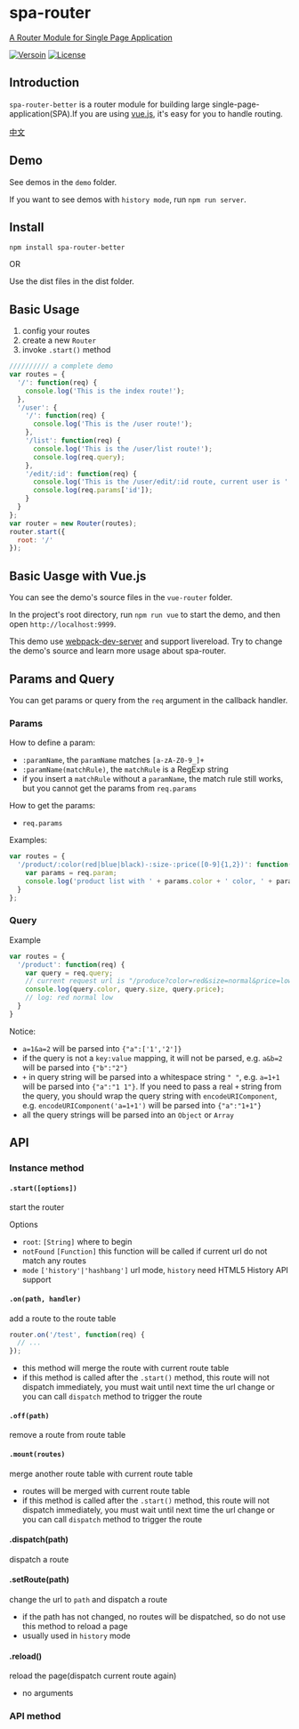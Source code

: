# spa-router

[A Router Module for Single Page Application](http://zcoding.github.io/spa-router)

[![Versoin](https://img.shields.io/npm/v/spa-router-better.svg?style=flat-square "Version")](https://www.npmjs.com/package/spa-router-better)
[![License](https://img.shields.io/npm/l/spa-router-better.svg?style=flat-square "License")](./LICENSE)

## Introduction

`spa-router-better` is a router module for building large single-page-application(SPA).If you are using [vue.js](https://github.com/yyx990803/vue), it's easy for you to handle routing.

[中文](./README.zh-CN.md)

## Demo

See demos in the `demo` folder.

If you want to see demos with `history mode`, run `npm run server`.

## Install

`npm install spa-router-better`

OR

Use the dist files in the dist folder.

## Basic Usage

1. config your routes
2. create a new `Router`
3. invoke `.start()` method

```javascript
////////// a complete demo
var routes = {
  '/': function(req) {
    console.log('This is the index route!');
  },
  '/user': {
    '/': function(req) {
      console.log('This is the /user route!');
    },
    '/list': function(req) {
      console.log('This is the /user/list route!');
      console.log(req.query);
    },
    '/edit/:id': function(req) {
      console.log('This is the /user/edit/:id route, current user is ' + req.params.id);
      console.log(req.params['id']);
    }
  }
};
var router = new Router(routes);
router.start({
  root: '/'
});
```

## Basic Uasge with Vue.js

You can see the demo's source files in the `vue-router` folder.

In the project's root directory, run `npm run vue` to start the demo, and then open `http://localhost:9999`.

This demo use [webpack-dev-server](https://github.com/webpack/webpack-dev-server) and support livereload. Try to change the demo's source and learn more usage about spa-router.

## Params and Query

You can get params or query from the `req` argument in the callback handler.

### Params

How to define a param:
+ `:paramName`, the `paramName` matches `[a-zA-Z0-9_]+`
+ `:paramName(matchRule)`, the `matchRule` is a RegExp string
+ if you insert a `matchRule` without a `paramName`, the match rule still works, but you cannot get the params from `req.params`

How to get the params:
+ `req.params`

Examples:

```javascript
var routes = {
  '/product/:color(red|blue|black)-:size-:price([0-9]{1,2})': function(req) {
    var params = req.param;
    console.log('product list with ' + params.color + ' color, ' + params.size + ' size and ' + params.price + ' price');
  }
};
```

### Query

Example

```javascript
var routes = {
  '/product': function(req) {
    var query = req.query;
    // current request url is "/produce?color=red&size=normal&price=low"
    console.log(query.color, query.size, query.price);
    // log: red normal low
  }
}
```

Notice:
+ `a=1&a=2` will be parsed into `{"a":['1','2']}`
+ if the query is not a `key:value` mapping, it will not be parsed, e.g. `a&b=2` will be parsed into `{"b":"2"}`
+ `+` in query string will be parsed into a whitespace string `" "`, e.g. `a=1+1` will be parsed into `{"a":"1 1"}`. If you need to pass a real `+` string from the query, you should wrap the query string with `encodeURIComponent`, e.g. `encodeURIComponent('a=1+1')` will be parsed into `{"a":"1+1"}`
+ all the query strings will be parsed into an `Object` or `Array`

## API
### Instance method
#### `.start([options])`

start the router

Options
+ `root`: `[String]` where to begin
+ `notFound` `[Function]` this function will be called if current url do not match any routes
+ `mode` `['history'|'hashbang']` url mode, `history` need HTML5 History API support

#### `.on(path, handler)`

add a route to the route table

```javascript
router.on('/test', function(req) {
  // ...
});
```

+ this method will merge the route with current route table
+ if this method is called after the `.start()` method, this route will not dispatch immediately, you must wait until next time the url change or you can call `dispatch` method to trigger the route

#### `.off(path)`

remove a route from route table

#### `.mount(routes)`

merge another route table with current route table

+ routes will be merged with current route table
+ if this method is called after the `.start()` method, this route will not dispatch immediately, you must wait until next time the url change or you can call `dispatch` method to trigger the route

#### .dispatch(path)

dispatch a route

#### .setRoute(path)

change the url to `path` and dispatch a route

+ if the path has not changed, no routes will be dispatched, so do not use this method to reload a page
+ usually used in `history` mode

#### .reload()

reload the page(dispatch current route again)

+ no arguments

### API method

